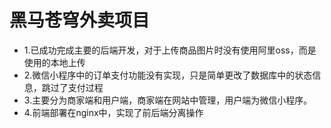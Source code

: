 # 黑马苍穹外卖项目

- 1.已成功完成主要的后端开发，对于上传商品图片时没有使用阿里oss，而是使用的本地上传
- 2.微信小程序中的订单支付功能没有实现，只是简单更改了数据库中的状态信息，跳过了支付过程
- 3.主要分为商家端和用户端，商家端在网站中管理，用户端为微信小程序。
- 4.前端部署在nginx中，实现了前后端分离操作
